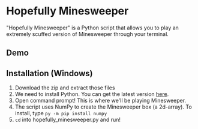 # Hopefully Minesweeper
"Hopefully Minesweeper" is a Python script that allows you to play an extremely scuffed version of Minesweeper through your terminal.

## Demo

## Installation (Windows)
1) Download the zip and extract those files
2) We need to install Python. You can get the latest version [here](https://www.python.org/downloads/).
3) Open command prompt! This is where we'll be playing Minesweeper.
4) The script uses NumPy to create the Minesweeper box (a 2d-array). To install, type `py -m pip install numpy` 
5) `cd` into hopefully_minesweeper.py and run!
